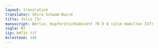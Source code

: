 ```yaml
---
layout: translation
translator: Shira Schwam-Baird
title: folio 73r
manuscript: Berlin, Kupferstichkabinett 78 D 8 (olim Hamilton 337)
sigla: BT
iip: b073r.tif
milestone: 145
---
```

